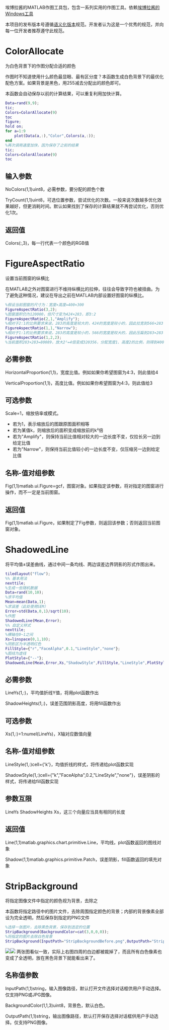 埃博拉酱的MATLAB作图工具包，包含一系列实用的作图工具。依赖[埃博拉酱的Windows工具](https://github.com/Silver-Fang/EbolaChansWindowsTools)

本项目的发布版本号遵循[语义化版本](https://semver.org/lang/zh-CN/)规范。开发者认为这是一个优秀的规范，并向每一位开发者推荐遵守此规范。
# ColorAllocate
为白色背景下的作图分配合适的颜色

作图时不知道使用什么颜色最显眼、最有区分度？本函数生成白色背景下的最优化配色方案。如果背景是黑色，用255减去分配出的颜色即可。

本函数会自动保存以前的计算结果，可以重复利用加快计算。
```MATLAB
Data=rand(9,9);
tic;
Colors=ColorAllocate(9)
toc
figure;
hold on;
for a=1:9
	plot(Data(a,:),"Color",Colors(a,:));
end
%再次调用速度加快，因为保存了之前的结果
tic;
Colors=ColorAllocate(9)
toc
```
## 输入参数
NoColors(1,1)uint8，必需参数，要分配的颜色个数

TryCount(1,1)uint8，可选位置参数，尝试优化的次数。一般来说次数越多优化效果越好，但更消耗时间。默认如果找到了保存的计算结果就不再尝试优化，否则优化1次。
## 返回值
Colors(:,3)，每一行代表一个颜色的RGB值
# FigureAspectRatio
设置当前图窗的纵横比

在MATLAB之外对图窗进行不维持纵横比的拉伸，往往会导致字符也被扭曲。为了避免这种情况，建议在导出之前在MATLAB内部设置好图窗的纵横比。
```MATLAB
%假设当前图窗的尺寸为：宽度×高度=400×300
FigureAspectRatio(3,2);
%图窗面积仍为120000，但尺寸变为424×283，即3:2
FigureAspectRatio(2,1,"Amplify");
%相对于2:1的比例要求来说，283的高度是较大的，424的宽度是较小的，因此拉宽到566×283
FigureAspectRatio(1,1,"Narrow");
%相对于1:1的比例要求来说，283的高度是较小的，566的宽度是较大的，因此压扁到283×283
FigureAspectRatio(1,2,2);
%当前面积283×283=80089，放大2²=4倍变成320356，分配宽度1、高度2的比例，则得到400×800
```
## 必需参数
HorizontalProportion(1,1)，宽度比值。例如如果你希望图窗为4:3，则此值给4

VerticalProportion(1,1)，高度比值。例如如果你希望图窗为4:3，则此值给3
## 可选参数
Scale=1，缩放倍率或模式。
- 若为1，表示缩放后的图跟原图面积相等
- 若为某值k，则缩放后的面积变成缩放前的k²倍
- 若为"Amplify"，则保持当前比值相对较大的一边长度不变，仅拉长另一边到给定比值
- 若为"Narrow"，则保持当前比值较小的一边长度不变，仅压缩另一边到给定比值
## 名称-值对组参数
Fig(1,1)matlab.ui.Figure=gcf，图窗对象。如果指定该参数，将对指定的图窗进行操作，而不一定是当前图窗。
## 返回值
Fig(1,1)matlab.ui.Figure，如果制定了Fig参数，则返回该参数；否则返回当前图窗对象。
# ShadowedLine
将平均值±误差曲线，通过中间一条均线、两边误差边界阴影的形式作图出来。
```MATLAB
tiledlayout("flow");
%% 基本用法
nexttile;
%生成一些随机数据
Data=rand(10,10);
%求平均值
Mean=mean(Data,1);
%求误差（此处使用SEM）
Error=std(Data,0,1)/sqrt(10);
%作图
ShadowedLine(Mean,Error);
%% 自定义样式
nexttile;
%横轴在0~1之间
Xs=linspace(0,1,10);
%阴影区为半透明红色
FillStyle={"r","FaceAlpha",0.1,"LineStyle","none"};
%图线为虚线
PlotStyle={"--"};
ShadowedLine(Mean,Error,Xs,"ShadowStyle",FillStyle,"LineStyle",PlotStyle);
```
## 必需参数
LineYs(1,:)，平均值折线Y值，将用plot函数作出

ShadowHeights(1,:)，误差范围阴影高度，将用fill函数作出
## 可选参数
Xs(1,:)=1:numel(LineYs)，X轴对应数值向量
## 名称-值对组参数
LineStyle(1,:)cell={'k'}，均值折线的样式，将传递给plot函数实现

ShadowStyle(1,:)cell={"k","FaceAlpha",0.2,"LineStyle","none"}，误差阴影的样式，将传递给fill函数实现
## 参数互限
LineYs ShadowHeights Xs，这三个向量应当具有相同的长度
## 返回值
Line(1,1)matlab.graphics.chart.primitive.Line，平均线，plot函数返回的图线对象

Shadow(1,1)matlab.graphics.primitive.Patch，误差阴影，fill函数返回的填充对象
# StripBackground
将指定图像文件中指定的颜色视为背景，去除之

本函数将指定路径中的图片文件，去除周围指定颜色的背景；内部的背景像素全部设为完全透明，然后保存到指定的PNG文件
```MATLAB
%选择一张图片，去除黑色背景，保存到选定的位置
StripBackground(BackgroundColor=cat(3,0,0,0));
%将指定的图片去除白色背景
StripBackground(InputPath="StripBackgroundBefore.png",OutputPath="StripBackgroundAfter.png");
```
![](StripBackgroundBefore.png)![](StripBackgroundAfter.png)
两张图看似一致，实际上右图四周的白边都被裁掉了，而且所有白色像素也变成了全透明，放在黑色背景下就能看出来了。
## 名称值参数
InputPath(1,1)string，输入图像路径，默认打开文件选择对话框供用户手动选择。仅支持PNG或JPG图像。

BackgroundColor(1,1,3)uint8，背景色，默认白色。

OutputPath(1,1)string，输出图像路径，默认打开保存选择对话框供用户手动选择。仅支持PNG图像。